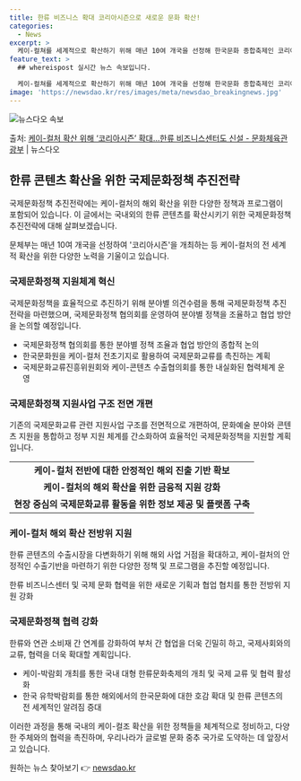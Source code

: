 ```yaml
---
title: 한류 비즈니스 확대 코리아시즌으로 새로운 문화 확산!
categories:
  - News
excerpt: >
  케이-컬쳐를 세계적으로 확산하기 위해 매년 10여 개국을 선정해 한국문화 종합축제인 코리아시즌을 개최한다. …
feature_text: >
  ## whereispost 실시간 뉴스 속보입니다.

  케이-컬쳐를 세계적으로 확산하기 위해 매년 10여 개국을 선정해 한국문화 종합축제인 코리아시즌을 개최한다. …
image: 'https://newsdao.kr/res/images/meta/newsdao_breakingnews.jpg'
---
```


![뉴스다오 속보](https://newsdao.kr/res/images/meta/newsdao_breakingnews.jpg)

<p>출처: <a href="https://newsdao.kr/3890" rel="dofollow">케이-컬처 확산 위해 ‘코리아시즌’ 확대…한류 비즈니스센터도 신설 - 문화체육관광부</a> | 뉴스다오</p>

<h2 data-ke-size="size26">한류 콘텐츠 확산을 위한 국제문화정책 추진전략</h2>
국제문화정책 추진전략에는 케이-컬처의 해외 확산을 위한 다양한 정책과 프로그램이 포함되어 있습니다. 이 글에서는 국내외의 한류 콘텐츠를 확산시키기 위한 국제문화정책 추진전략에 대해 살펴보겠습니다.

<p data-ke-size="size16">문체부는 매년 10여 개국을 선정하여 '코리아시즌'을 개최하는 등 케이-컬처의 전 세계적 확산을 위한 다양한 노력을 기울이고 있습니다.</p>

<h3 data-ke-size="size24">국제문화정책 지원체계 혁신</h3>
국제문화정책을 효율적으로 추진하기 위해 분야별 의견수렴을 통해 국제문화정책 추진전략을 마련했으며, 국제문화정책 협의회를 운영하여 분야별 정책을 조율하고 협업 방안을 논의할 예정입니다.

<ul>
  <li>국제문화정책 협의회를 통한 분야별 정책 조율과 협업 방안의 종합적 논의</li>
  <li>한국문화원을 케이-컬처 전초기지로 활용하여 국제문화교류를 촉진하는 계획</li>
  <li>국제문화교류진흥위원회와 케이-콘텐츠 수출협의회를 통한 내실화된 협력체계 운영</li>
</ul>

<h3 data-ke-size="size24">국제문화정책 지원사업 구조 전면 개편</h3>
기존의 국제문화교류 관련 지원사업 구조를 전면적으로 개편하여, 문화예술 분야와 콘텐츠 지원을 통합하고 정부 지원 체계를 간소화하여 효율적인 국제문화정책을 지원할 계획입니다.

<table>
  <tr>
    <td style="text-align: center; height: 17px;"><b>케이-컬처 전반에 대한 안정적인 해외 진출 기반 확보</b></td>
  </tr>
  <tr>
    <td style="text-align: center; height: 17px;"><b>케이-컬처의 해외 확산을 위한 금융적 지원 강화</b></td>
  </tr>
  <tr>
    <td style="text-align: center; height: 17px;"><b>현장 중심의 국제문화교류 활동을 위한 정보 제공 및 플랫폼 구축</b></td>
  </tr>
</table>

<h3 data-ke-size="size24">케이-컬처 해외 확산 전방위 지원</h3>
한류 콘텐츠의 수출시장을 다변화하기 위해 해외 사업 거점을 확대하고, 케이-컬처의 안정적인 수출기반을 마련하기 위한 다양한 정책 및 프로그램을 추진할 예정입니다.

<p data-ke-size="size16">한류 비즈니스센터 및 국제 문화 협력을 위한 새로운 기획과 협업 협치를 통한 전방위 지원 강화</p>

<h3 data-ke-size="size24">국제문화정책 협력 강화</h3>
한류와 연관 소비재 간 연계를 강화하여 부처 간 협업을 더욱 긴밀히 하고, 국제사회와의 교류, 협력을 더욱 확대할 계획입니다.

<ul>
  <li>케이-박람회 개최를 통한 국내 대형 한류문화축제의 개최 및 국제 교류 및 협력 활성화</li>
  <li>한국 유학박람회를 통한 해외에서의 한국문화에 대한 호감 확대 및 한류 콘텐츠의 전 세계적인 알려짐 증대</li>
</ul>

이러한 과정을 통해 국내의 케이-컬조 확산을 위한 정책들을 체계적으로 정비하고, 다양한 주체와의 협력을 촉진하며, 우리나라가 글로벌 문화 중추 국가로 도약하는 데 앞장서고 있습니다. 

원하는 뉴스 찾아보기 👉 <a href="https://newsdao.kr" rel="dofollow">newsdao.kr</a>


